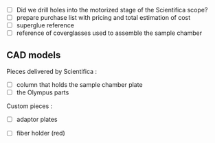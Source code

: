 - [ ] Did we drill holes into the motorized stage of the Scientifica scope?
- [ ] prepare purchase list with pricing and total estimation of cost
- [ ] superglue reference
- [ ] reference of coverglasses used to assemble the sample chamber

## CAD models

Pieces delivered by Scientifica :
- [ ] column that holds the sample chamber plate
- [ ] the Olympus parts

Custom pieces :
- [ ] adaptor plates
- [ ] fiber holder (red)


